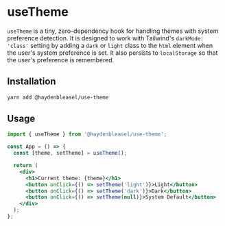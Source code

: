 # useTheme

`useTheme` is a tiny, zero-dependency hook for handling themes with system preference detection. It is designed to work with Tailwind's `darkMode: 'class'` setting by adding a `dark` or `light` class to the `html` element when the user's system preference is set. It also persists to `localStorage` so that the user's preference is remembered.

## Installation

```bash
yarn add @haydenbleasel/use-theme
```

## Usage

```jsx
import { useTheme } from '@haydenbleasel/use-theme';

const App = () => {
  const [theme, setTheme] = useTheme();

  return (
    <div>
      <h1>Current theme: {theme}</h1>
      <button onClick={() => setTheme('light')}>Light</button>
      <button onClick={() => setTheme('dark')}>Dark</button>
      <button onClick={() => setTheme(null)}>System Default</button>
    </div>
  );
};
```
